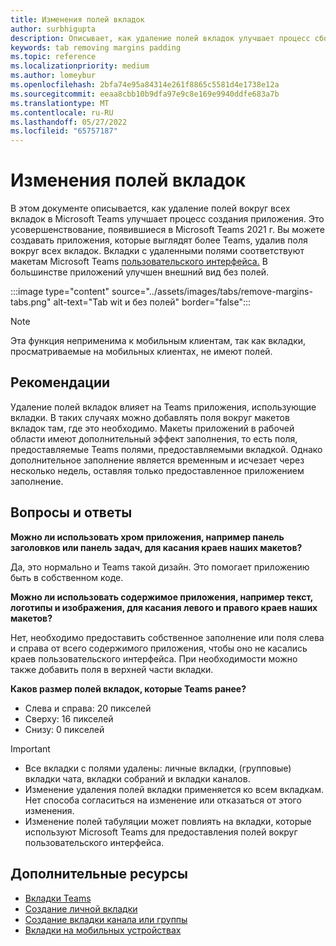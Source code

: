 ```yaml
---
title: Изменения полей вкладок
author: surbhigupta
description: Описывает, как удаление полей вкладок улучшает процесс сборки приложения.
keywords: tab removing margins padding
ms.topic: reference
ms.localizationpriority: medium
ms.author: lomeybur
ms.openlocfilehash: 2bfa74e95a84314e261f8865c5581d4e1738e12a
ms.sourcegitcommit: eeaa8cbb10b9dfa97e9c8e169e9940ddfe683a7b
ms.translationtype: MT
ms.contentlocale: ru-RU
ms.lasthandoff: 05/27/2022
ms.locfileid: "65757187"
---
```

# <a name="tab-margin-changes"></a>Изменения полей вкладок

В этом документе описывается, как удаление полей вокруг всех вкладок в Microsoft Teams улучшает процесс создания приложения. Это усовершенствование, появившиеся в Microsoft Teams 2021 г.
Вы можете создавать приложения, которые выглядят более Teams, удалив поля вокруг всех вкладок. Вкладки с удаленными полями соответствуют макетам Microsoft Teams [пользовательского интерфейса.](~/tabs/design/tabs.md) В большинстве приложений улучшен внешний вид без полей.

:::image type="content" source="../assets/images/tabs/remove-margins-tabs.png" alt-text="Tab wit и без полей" border="false":::

> [!NOTE]
> Эта функция неприменима к мобильным клиентам, так как вкладки, просматриваемые на мобильных клиентах, не имеют полей.

## <a name="guidelines"></a>Рекомендации

Удаление полей вкладок влияет на Teams приложения, использующие вкладки. В таких случаях можно добавлять поля вокруг макетов вкладок там, где это необходимо. Макеты приложений в рабочей области имеют дополнительный эффект заполнения, то есть поля, предоставляемые Teams полями, предоставляемыми вкладкой. Однако дополнительное заполнение является временным и исчезает через несколько недель, оставляя только предоставленное приложением заполнение.

## <a name="faq"></a>Вопросы и ответы

**Можно ли использовать хром приложения, например панель заголовков или панель задач, для касания краев наших макетов?**

Да, это нормально и Teams такой дизайн. Это помогает приложению быть в собственном коде.

**Можно ли использовать содержимое приложения, например текст, логотипы и изображения, для касания левого и правого краев наших макетов?**

Нет, необходимо предоставить собственное заполнение или поля слева и справа от всего содержимого приложения, чтобы оно не касались краев пользовательского интерфейса. При необходимости можно также добавить поля в верхней части вкладки.

**Каков размер полей вкладок, которые Teams ранее?**

* Слева и справа: 20 пикселей
* Сверху: 16 пикселей
* Снизу: 0 пикселей

> [!IMPORTANT]
>
> * Все вкладки с полями удалены: личные вкладки, (групповые) вкладки чата, вкладки собраний и вкладки каналов.
> * Изменение удаления полей вкладки применяется ко всем вкладкам. Нет способа согласиться на изменение или отказаться от этого изменения.
> * Изменение полей табуляции может повлиять на вкладки, которые используют Microsoft Teams для предоставления полей вокруг пользовательского интерфейса.

## <a name="see-also"></a>Дополнительные ресурсы

* [Вкладки Teams](~/tabs/what-are-tabs.md)
* [Создание личной вкладки](~/tabs/how-to/create-personal-tab.md)
* [Создание вкладки канала или группы](~/tabs/how-to/create-channel-group-tab.md)
* [Вкладки на мобильных устройствах](~/tabs/design/tabs-mobile.md)
